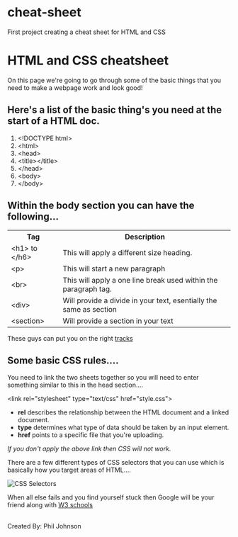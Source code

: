 # cheat-sheet
First project creating a cheat sheet for HTML and CSS
<!DOCTYPE html>
<html>
    <head>
        <title>HTML and CSS cheatsheet</title>
        <link rel="stylesheet" type="text/css" href="styles.css">
    </head>
    <body>
        <h1>
            HTML and CSS cheatsheet
        </h1>
        <p class="trial">
            On this page we're going to go through some of the basic
             things that you need to make a webpage work and look good!
        </p>
        <h2>
            Here's a list of the basic thing's you need at the start of a HTML doc.
        </h2>
        <ol>
            <li>&lt;!DOCTYPE html&gt;</li>
            <li>&lt;html&gt;</li>
            <li>&lt;head&gt;</li>
            <li>&lt;title&gt;&lt;/title&gt;</li>
            <li>&lt;/head&gt;</li>
            <li>&lt;body&gt;</li>
            <li>&lt;/body&gt;</li>
        </ol>
        <h2>
            Within the body section you can have the following...
     </h2>
     <table>
       <tr>
       <th>Tag</th>
       <th>Description</th>
        </tr>
        <tr>
         <td>&lt;h1&gt; to &lt;/h6&gt;</td>
         <td>This will apply a different size heading.</td>
         </tr>
         <tr>
         <td>&lt;p&gt;</td>
         <td>This will start a new paragraph</td>
         </tr>
         <tr>
           <td>&lt;br&gt;</td>
           <td>This will apply a one line break used within the paragraph tag.</td>
           </tr>
           <tr>
         <td>&lt;div&gt;</td>
         <td>Will provide a divide in your text, esentially the same as section</td>
           </tr>
           <tr>
         <td>&lt;section&gt;</td>
         <td>Will provide a section in your text</td>
         </tr>
     </table>
     <p> These guys can put you on the right <a href="https://www.w3schools.com/html/html_basic.asp" target="_blank">
          tracks</a>
          </p>
        <section>
            <h2>
                Some basic CSS rules....
            </h2>
            <p>
                You need to link the two sheets together so you
                 will need to enter something similar to this in the head section....</p>
                 <p>
&lt;link rel="stylesheet" type="text/css" href="style.css"&gt;
                 </p>
                 <ul>
                     <li><b>rel</b> describes the relationship between the HTML document and a linked document.</li>
                     <li><b>type</b> determines what type of data should be taken by an input element.</li>
                     <li><b>href</b> points to a specific file that you're uploading.</li>
                 </ul>
                 <p><em>
                     If you don't apply the above link then CSS will not work.</em>
                 </p>
            <p>
                There are a few different types of CSS selectors that you can use which is basically how you target areas of HTML....
            </p>
            <img src="https://i.imgur.com/lxfBa5f.jpg" alt="CSS Selectors">
            <p>
            When all else fails and you find yourself stuck then Google will be your friend along with <a href="www.w3schools.com" target="_blank">W3 schools</a>    
            </p>
            </section>
            <br>
            <footer>
              Created By: Phil Johnson
              </footer>
    </body>
</html>
